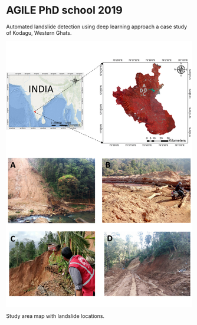 # AGILE PhD school 2019

Automated landslide detection using deep learning approach a case study of Kodagu, Western Ghats.

![Geographic location of the study area with field photos of landslides occurences](kodagu_SA.png)

Study area map with landslide locations.
